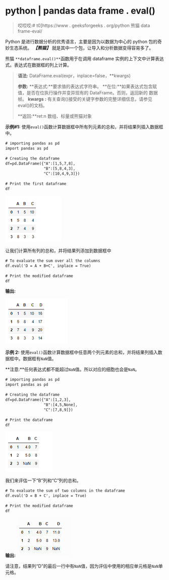 # python | pandas data frame . eval()

> 哎哎哎:# t0]https://www . geeksforgeeks . org/python 熊猫 data frame-eval/

Python 是进行数据分析的优秀语言，主要是因为以数据为中心的 python 包的奇妙生态系统。 ***【熊猫】*** 就是其中一个包，让导入和分析数据变得容易多了。

熊猫 `**dataframe.eval()**`函数用于在调用 dataframe 实例的上下文中计算表达式。表达式在数据框的列上计算。

> **语法:** DataFrame.eval(expr，inplace=false，**kwargs)
> 
> **参数:**
> **表达式:**要求值的表达式字符串。
> **在位:**如果表达式包含赋值，是否在位执行操作并变异现有的 DataFrame。否则，返回新的
> 数据帧。
> **kwargs :** 有关查询()接受的关键字参数的完整详细信息，请参见 eval()的文档。
> 
> **返回:**ret:n 数组、标量或熊猫对象

**示例#1:** 使用`eval()`函数计算数据框中所有列元素的总和，并将结果列插入数据框中。

```
# importing pandas as pd
import pandas as pd

# Creating the dataframe 
df=pd.DataFrame({"A":[1,5,7,8],
                 "B":[5,8,4,3],
                 "C":[10,4,9,3]})

# Print the first dataframe
df
```

![](img/80b169466805fac83a95f1e4769e3f90.png)

让我们计算所有列的总和，并将结果列添加到数据框中

```
# To evaluate the sum over all the columns
df.eval('D = A + B+C', inplace = True)

# Print the modified dataframe
df
```

**输出:**

![](img/ff1af7fde168126c0a4c5ded71f1b746.png)

**示例 2:** 使用`eval()`函数计算数据框中任意两个列元素的总和，并将结果列插入数据框中。数据框有`NaN`值。

**注意:**任何表达式都不能超过`NaN`值。所以对应的细胞也会是`NaN`。

```
# importing pandas as pd
import pandas as pd

# Creating the dataframe
df=pd.DataFrame({"A":[1,2,3],
                 "B":[4,5,None],
                 "C":[7,8,9]})

# Print the dataframe
df
```

![](img/e6a16087411c79b8caa96b263cf940b3.png)

我们来评估一下“B”列和“C”列的总和。

```
# To evaluate the sum of two columns in the dataframe
df.eval('D = B + C', inplace = True)

# Print the modified dataframe
df
```

**输出:**
![](img/19a46a2fd34dbc45bde1a1eee1b7c613.png)

请注意，结果列“D”的最后一行中有`NaN`值，因为评估中使用的相应单元格是`NaN`单元格。